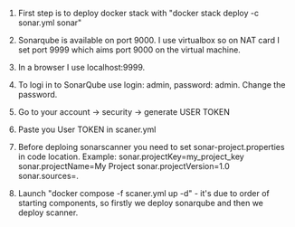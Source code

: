 1. First step is to deploy docker stack with "docker stack deploy -c sonar.yml sonar"
2. Sonarqube is available on port 9000. I use virtualbox so on NAT card I set port 9999 which aims port 9000 on the virtual machine.
3. In a browser I use localhost:9999.
4. To logi in to SonarQube use login: admin, password: admin. Change the password.
5. Go to your account -> security -> generate USER TOKEN
6. Paste you User TOKEN in scaner.yml
7. Before deploing sonarscanner you need to set sonar-project.properties in code location.
  Example:
  sonar.projectKey=my_project_key
  sonar.projectName=My Project
  sonar.projectVersion=1.0
  sonar.sources=.

9. Launch "docker compose -f scaner.yml up -d"  - it's due to order of starting components, so firstly we deploy sonarqube and then we deploy scanner.
